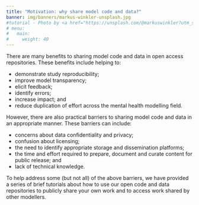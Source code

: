```yaml
---
title: "Motivation: why share model code and data?"
banner: img/banners/markus-winkler-unsplash.jpg
#tutorial - Photo by <a href="https://unsplash.com/@markuswinkler?utm_source=unsplash&utm_medium=referral&utm_content=creditCopyText">Markus Winkler</a> on <a href="https://unsplash.com/s/photos/tutorial?utm_source=unsplash&utm_medium=referral&utm_content=creditCopyText">Unsplash</a>
# menu:
#   main:
#     weight: 40
---
```

There are many benefits to sharing model code and data in open access repositories. These benefits include helping to:

- demonstrate study reproducibility;
- improve model transparency;
- elicit feedback;
- identify errors;
- increase impact; and
- reduce duplication of effort across the mental health modelling field.

However, there are also practical barriers to sharing model code and data in an appropriate manner. These barriers can include:

- concerns about data confidentiality and privacy;
- confusion about licensing;
- the need to identify appropriate storage and dissemination platforms;
- the time and effort required to prepare, document and curate content for public release; and
- lack of technical knowledge.

To help address some (but not all) of the above barriers, we have provided a series of brief tutorials about how to use our open code and data repositories to publicly share your own work and to access work shared by other modellers.

<!--add blocks of content here to add more sections to the community page -->
